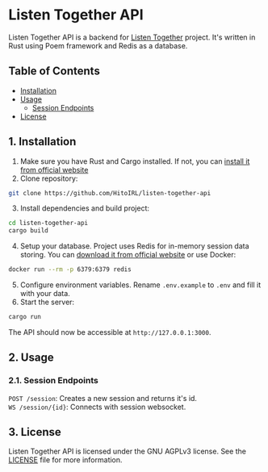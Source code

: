 # Listen Together API

Listen Together API is a backend for <a href="https://github.com/HitoIRL/listen-together">Listen Together</a> project. It's written in Rust using Poem framework and Redis as a database.

## Table of Contents
- [ Installation ](#installation)
- [ Usage ](#usage)
    - [ Session Endpoints ](#session-endpoints)
- [ License ](#license)

<a name="installation"></a>
## 1. Installation
1. Make sure you have Rust and Cargo installed. If not, you can <a href="https://rustup.rs/">install it from official website</a>
2. Clone repository:
```bash
git clone https://github.com/HitoIRL/listen-together-api
```
3. Install dependencies and build project:
```bash
cd listen-together-api
cargo build
```
4. Setup your database. Project uses Redis for in-memory session data storing. You can <a href="https://redis.io/download">download it from official website</a> or use Docker:
```bash
docker run --rm -p 6379:6379 redis
```
5. Configure environment variables. Rename `.env.example` to `.env` and fill it with your data.
6. Start the server:
```bash
cargo run
```
The API should now be accessible at `http://127.0.0.1:3000`.

<a name="usage"></a>
## 2. Usage
### 2.1. Session Endpoints
`POST /session`: Creates a new session and returns it's id.<br>
`WS /session/{id}`: Connects with session websocket.

<a name="license"></a>
## 3. License
Listen Together API is licensed under the GNU AGPLv3 license. See the [LICENSE](LICENSE) file for more information.
